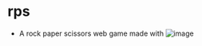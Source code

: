 # rps

- A rock paper scissors web game made with ![image](https://github.com/DPsalmist/rps/assets/48826043/9fdbc7dd-7950-4d7f-8e00-718dea01932c)
